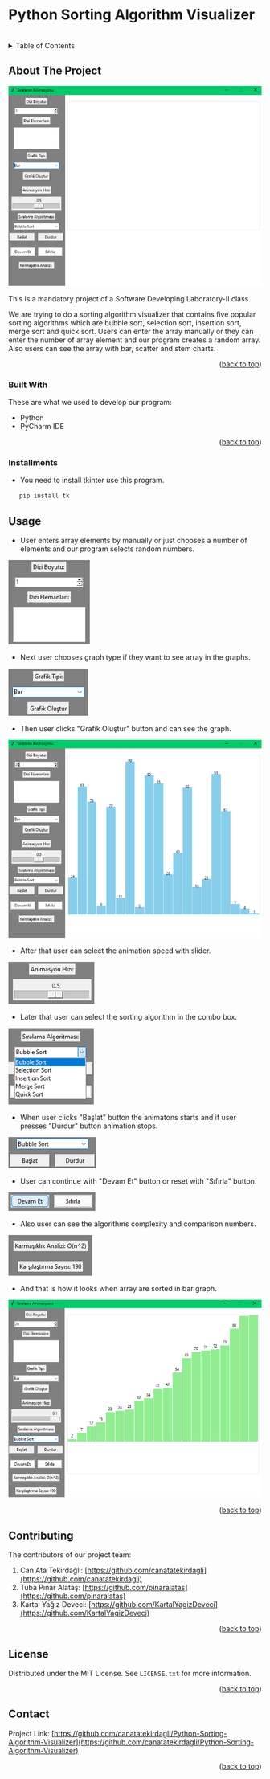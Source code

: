 # Python Sorting Algorithm Visualizer
<a name="readme-top"></a>

<!-- PROJECT LOGO -->
<br />
<div align="center">
  <a href="#readme-top">
    
  </a>
</div>

<!-- TABLE OF CONTENTS -->
<details>
  <summary>Table of Contents</summary>
  <ol>
    <li>
      <a href="#about-the-project">About The Project</a>
      <ul>
        <li><a href="#built-with">Built With</a></li>
        <li><a href="#installments">Installments</a></li>
      </ul>
    </li>
    <li><a href="#usage">Usage</a></li>
    <li><a href="#contributing">Contributing</a></li>
    <li><a href="#license">License</a></li>
    <li><a href="#contact">Contact</a></li>
  </ol>
</details>

<!-- ABOUT THE PROJECT -->
## About The Project

![PSAV](resources/Main.png "Main Screen")

This is a mandatory project of a Software Developing Laboratory-II class.

We are trying to do a sorting algorithm visualizer that contains five popular sorting algorithms which are bubble sort, selection sort, insertion sort, merge sort and quick sort. Users can enter the array manually or they can enter the number of array element and our program creates a random array. Also users can see the array with bar, scatter and stem charts.

<p align="right">(<a href="#readme-top">back to top</a>)</p>

### Built With

These are what we used to develop our program:

* Python
* PyCharm IDE

<p align="right">(<a href="#readme-top">back to top</a>)</p>

### Installments

* You need to install tkinter use this program.

```sh
   pip install tk
```   
  
<!-- USAGE EXAMPLES -->
## Usage

* User enters array elements by manually or just chooses a number of elements and our program selects random numbers.

![PSAV](resources/Array.png "Array")


* Next user chooses graph type if they want to see array in the graphs.

![PSAV](resources/G_Type.png "Graph Type")


* Then user clicks "Grafik Oluştur" button and can see the graph.

![PSAV](resources/G_Done.png "Graph Done")


* After that user can select the animation speed with slider.

![PSAV](resources/Anim_Slider.png "Animation Slider")


* Later that user can select the sorting algorithm in the combo box.

![PSAV](resources/C_Box.png "Combo Box")


* When user clicks "Başlat" button the animatons starts and if user presses "Durdur" button animation stops.

![PSAV](resources/Start_n_Stop.png "Start and Stop")


* User can continue with "Devam Et" button or reset with "Sıfırla" button.

![PSAV](resources/Cont_n_Reset.png "Continue and Reset")


* Also user can see the algorithms complexity and comparison numbers.

![PSAV](resources/Comp_n_Compx.png "Compare and Complexity")


* And that is how it looks when array are sorted in bar graph.

![PSAV](resources/Final_Result.png "End Result")

<p align="right">(<a href="#readme-top">back to top</a>)</p>

<!-- CONTRIBUTING -->
## Contributing

The contributors of our project team:

1. Can Ata Tekirdağlı: [https://github.com/canatatekirdagli](https://github.com/canatatekirdagli)
2. Tuba Pınar Alataş: [https://github.com/pinaralatas](https://github.com/pinaralatas)
3. Kartal Yağız Deveci: [https://github.com/KartalYagizDeveci](https://github.com/KartalYagizDeveci)

<p align="right">(<a href="#readme-top">back to top</a>)</p>

<!-- LICENSE -->
## License

Distributed under the MIT License. See `LICENSE.txt` for more information.

<p align="right">(<a href="#readme-top">back to top</a>)</p>

<!-- CONTACT -->
## Contact

Project Link: [https://github.com/canatatekirdagli/Python-Sorting-Algorithm-Visualizer](https://github.com/canatatekirdagli/Python-Sorting-Algorithm-Visualizer)

<p align="right">(<a href="#readme-top">back to top</a>)</p>

